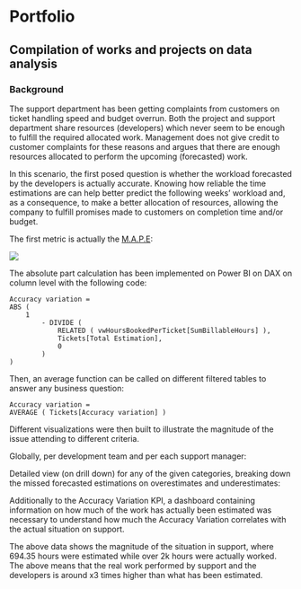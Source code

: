 # Portfolio
## Compilation of works and projects on data analysis

### Background

The support department has been getting complaints from customers on ticket handling speed and budget overrun. Both the project and support department share resources (developers) which never seem to be enough to fulfill the required allocated work. Management does not give credit to customer complaints for these reasons and argues that there are enough resources allocated to perform the upcoming (forecasted) work.

In this scenario, the first posed question is whether the workload forecasted by the developers is actually accurate. Knowing how reliable the time estimations are can help better predict the following weeks’ workload and, as a consequence, to make a better allocation of resources, allowing the company to fulfill promises made to customers on completion time and/or budget.



The first metric is actually the [M.A.P.E](https://en.wikipedia.org/wiki/Mean_absolute_percentage_error): 

![](https://latex.codecogs.com/png.image?\dpi{110}&space;\bg_white&space;M.A.P.E&space;=&space;\frac{1}{n}\sum_{t&space;=&space;1}^{n}\left|1-\frac{Ft}{At}&space;\right|)
 
The absolute part calculation has been implemented on Power BI on DAX on column level with the following code:

```DAX
Accuracy variation =
ABS (
    1
        - DIVIDE (
            RELATED ( vwHoursBookedPerTicket[SumBillableHours] ),
            Tickets[Total Estimation],
            0
        )
)
```

Then, an average function can be called on different filtered tables to answer any business question:

```DAX
Accuracy variation =
AVERAGE ( Tickets[Accuracy variation] )
```

Different visualizations were then built to illustrate the magnitude of the issue attending to different criteria.

Globally, per development team and per each support manager:






Detailed view (on drill down) for any of the given categories, breaking down the missed forecasted estimations on overestimates and underestimates:






Additionally to the Accuracy Variation KPI, a dashboard containing information on how much of the work has actually been estimated was necessary to understand how much the Accuracy Variation correlates with the actual situation on support.




The above data shows the magnitude of the situation in support, where 694.35 hours were estimated while over 2k hours were actually worked. The above means that the real work performed by support and the developers is around x3 times higher than what has been estimated.
